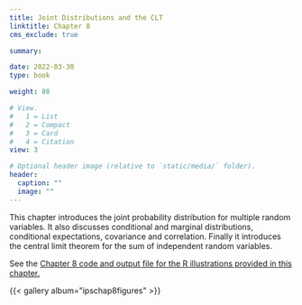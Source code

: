 ```yaml
---
title: Joint Distributions and the CLT
linktitle: Chapter 8
cms_exclude: true

summary: 

date: 2022-03-30
type: book

weight: 80

# View.
#   1 = List
#   2 = Compact
#   3 = Card
#   4 = Citation
view: 3

# Optional header image (relative to `static/media/` folder).
header:
  caption: ""
  image: ""
---
```

 This chapter introduces the  joint probability distribution for multiple random  variables. It also discusses conditional and marginal distributions, conditional expectations, covariance and correlation. Finally it introduces the central limit theorem for the sum of independent random variables. 
<p> 

  See the <a href="Chapter8.html"> Chapter 8 code and output file for the R illustrations provided in this chapter.</a>   


{{< gallery album="ipschap8figures" >}}


